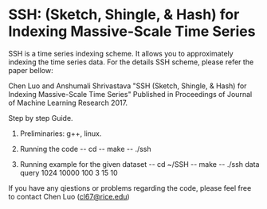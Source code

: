 SSH: (Sketch, Shingle, & Hash) for Indexing Massive-Scale Time Series
============

SSH is a time series indexing scheme. It allows you to approximately indexing the time series data. For the details SSH scheme, please refer the paper bellow:

Chen Luo and Anshumali Shrivastava "SSH (Sketch, Shingle, & Hash) for Indexing Massive-Scale Time Series" 
Published in Proceedings of Journal of Machine Learning Research 2017. 

Step by step Guide.
1. Preliminaries: g++, linux.

2. Running the code
-- cd <the path of the code file>
-- make
-- ./ssh <data set file> <query time series file> <time series length> <number of time series> <filter length> <shift size> <shingle length> <local constraint of dtw>

3. Running example for the given dataset
-- cd ~/SSH
-- make
-- ./ssh data query 1024 10000 100 3 15 10

If you have any qiestions or problems regarding the code, please feel free to contact Chen Luo (cl67@rice.edu)

